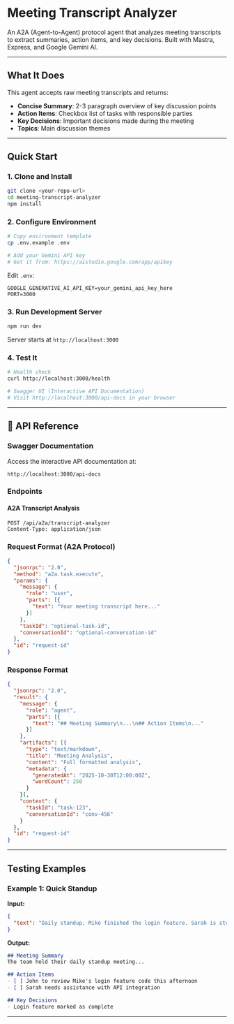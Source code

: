 # Meeting Transcript Analyzer

An A2A (Agent-to-Agent) protocol agent that analyzes meeting transcripts to extract summaries, action items, and key decisions. Built with Mastra, Express, and Google Gemini AI.

---

## What It Does

This agent accepts raw meeting transcripts and returns:

- **Concise Summary**: 2-3 paragraph overview of key discussion points
- **Action Items**: Checkbox list of tasks with responsible parties
- **Key Decisions**: Important decisions made during the meeting
- **Topics**: Main discussion themes

---

## Quick Start

### 1. Clone and Install

```bash
git clone <your-repo-url>
cd meeting-transcript-analyzer
npm install
```

### 2. Configure Environment

```bash
# Copy environment template
cp .env.example .env

# Add your Gemini API key
# Get it from: https://aistudio.google.com/app/apikey
```

Edit `.env`:
```env
GOOGLE_GENERATIVE_AI_API_KEY=your_gemini_api_key_here
PORT=3000
```

### 3. Run Development Server

```bash
npm run dev
```

Server starts at `http://localhost:3000`

### 4. Test It

```bash
# Health check
curl http://localhost:3000/health

# Swagger UI (Interactive API Documentation)
# Visit http://localhost:3000/api-docs in your browser
```
---

## 📡 API Reference

### Swagger Documentation

Access the interactive API documentation at:
```
http://localhost:3000/api-docs
```

### Endpoints

#### A2A Transcript Analysis
```
POST /api/a2a/transcript-analyzer
Content-Type: application/json
```

### Request Format (A2A Protocol)

```json
{
  "jsonrpc": "2.0",
  "method": "a2a.task.execute",
  "params": {
    "message": {
      "role": "user",
      "parts": [{
        "text": "Your meeting transcript here..."
      }]
    },
    "taskId": "optional-task-id",
    "conversationId": "optional-conversation-id"
  },
  "id": "request-id"
}
```

### Response Format

```json
{
  "jsonrpc": "2.0",
  "result": {
    "message": {
      "role": "agent",
      "parts": [{
        "text": "## Meeting Summary\n...\n## Action Items\n..."
      }]
    },
    "artifacts": [{
      "type": "text/markdown",
      "title": "Meeting Analysis",
      "content": "Full formatted analysis",
      "metadata": {
        "generatedAt": "2025-10-30T12:00:00Z",
        "wordCount": 250
      }
    }],
    "context": {
      "taskId": "task-123",
      "conversationId": "conv-456"
    }
  },
  "id": "request-id"
}
```

---

## Testing Examples

### Example 1: Quick Standup

**Input:**
```json
{
  "text": "Daily standup. Mike finished the login feature. Sarah is stuck on the API integration and needs help. John will review Mike's code this afternoon."
}
```

**Output:**
```markdown
## Meeting Summary
The team held their daily standup meeting...

## Action Items
- [ ] John to review Mike's login feature code this afternoon
- [ ] Sarah needs assistance with API integration

## Key Decisions
- Login feature marked as complete
```
---

